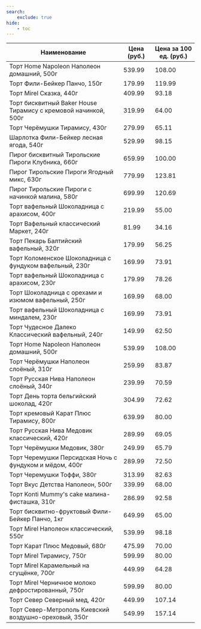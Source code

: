 ```yaml
---
search:
    exclude: true
hide:
    - toc
---
```


| Наименование | Цена (руб.) | Цена за 100 ед. (руб.) |
| -- | -- | -- |
| Торт Home Napoleon Наполеон домашний, 500г | 539.99 | 108.00 |
| Торт Фили-Бейкер Панчо, 150г | 179.99 | 119.99 |
| Торт Mirel Сказка, 440г | 409.99 | 93.18 |
| Торт бисквитный Baker House Тирамису с кремовой начинкой, 500г | 319.99 | 64.00 |
| Торт Черёмушки Тирамису, 430г | 279.99 | 65.11 |
| Шарлотка Фили-Бейкер лесная ягода, 540г | 529.99 | 98.15 |
| Пирог бисквитный Тирольские Пироги Клубника, 660г | 659.99 | 100.00 |
| Пирог Тирольские Пироги Ягодный микс, 630г | 779.99 | 123.81 |
| Пирог Тирольские Пироги с начинкой малина, 580г | 699.99 | 120.69 |
| Торт вафельный Шоколадница с арахисом, 400г | 219.99 | 55.00 |
| Торт Вафельный классический Маркет, 240г | 81.99 | 34.16 |
| Торт Пекарь Балтийский вафельный, 320г | 179.99 | 56.25 |
| Торт Коломенское Шоколадница с фундуком вафельный, 230г | 169.99 | 73.91 |
| Торт вафельный Шоколадница с арахисом, 230г | 179.99 | 78.26 |
| Торт Шоколадница с орехами и изюмом вафельный, 250г | 169.99 | 68.00 |
| Торт вафельный Шоколадница с миндалем, 230г | 169.99 | 73.91 |
| Торт Чудесное Далеко Классический вафельный, 240г | 149.99 | 62.50 |
| Торт Home Napoleon Наполеон домашний, 500г | 539.99 | 108.00 |
| Торт Черёмушки Наполеон слоёный, 310г | 259.99 | 83.87 |
| Торт Русская Нива Наполеон слоёный, 340г | 239.99 | 70.59 |
| Торт День торта бельгийский шоколад, 420г | 304.99 | 72.62 |
| Торт кремовый Карат Плюс Тирамису, 800г | 639.99 | 80.00 |
| Торт Русская Нива Медовик классический, 420г | 289.99 | 69.05 |
| Торт Черёмушки Медовик, 380г | 249.99 | 65.79 |
| Торт Черемушки Персидская Ночь с фундуком и мёдом, 400г | 289.99 | 72.50 |
| Торт Черемушки Тоффи, 380г | 313.99 | 82.63 |
| Торт Вкус Детства Наполеон, 500г | 339.99 | 68.00 |
| Торт Konti Mummy's cake малина-фисташка, 310г | 286.99 | 92.58 |
| Торт бисквитно-фруктовый Фили-Бейкер Панчо, 1кг | 649.99 | 65.00 |
| Торт Mirel Наполеон классический, 550г | 539.99 | 98.18 |
| Торт Карат Плюс Медовый, 680г | 475.99 | 70.00 |
| Торт Mirel Тирамису, 750г | 599.99 | 80.00 |
| Торт Mirel Карамельный на сгущёнке, 700г | 449.99 | 64.28 |
| Торт Mirel Черничное молоко дефростированный, 750г | 599.99 | 80.00 |
| Торт Север Северный мед, 420г | 449.99 | 107.14 |
| Торт Север-Метрополь Киевский воздушно-ореховый, 350г | 549.99 | 157.14 |
